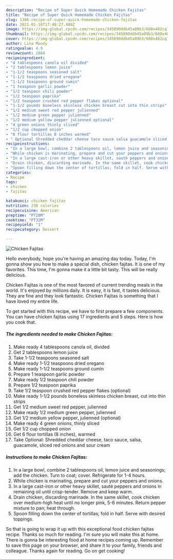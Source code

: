 ```yaml
---
description: "Recipe of Super Quick Homemade Chicken Fajitas"
title: "Recipe of Super Quick Homemade Chicken Fajitas"
slug: 1386-recipe-of-super-quick-homemade-chicken-fajitas
date: 2021-01-16T17:48:27.488Z
image: https://img-global.cpcdn.com/recipes/345890ddb45a89b3/680x482cq70/chicken-fajitas-recipe-main-photo.jpg
thumbnail: https://img-global.cpcdn.com/recipes/345890ddb45a89b3/680x482cq70/chicken-fajitas-recipe-main-photo.jpg
cover: https://img-global.cpcdn.com/recipes/345890ddb45a89b3/680x482cq70/chicken-fajitas-recipe-main-photo.jpg
author: Lina Moody
ratingvalue: 4.9
reviewcount: 2884
recipeingredient:
- "4 tablespoons canola oil divided"
- "2 tablespoons lemon juice"
- "1-1/2 teaspoons seasoned salt"
- "1-1/2 teaspoons dried oregano"
- "1-1/2 teaspoons ground cumin"
- "1 teaspoon garlic powder"
- "1/2 teaspoon chili powder"
- "1/2 teaspoon paprika"
- "1/2 teaspoon crushed red pepper flakes optional"
- "1-1/2 pounds boneless skinless chicken breast cut into thin strips"
- "1/2 medium sweet red pepper julienned"
- "1/2 medium green pepper julienned"
- "1/2 medium yellow pepper julienned optional"
- "4 green onions thinly sliced"
- "1/2 cup chopped onion"
- "6 flour tortillas 8 inches warmed"
- " Optional Shredded cheddar cheese taco sauce salsa guacamole sliced red onions and sour cream"
recipeinstructions:
- "In a large bowl, combine 2 tablespoons oil, lemon juice and seasonings; add the chicken. Turn to coat; cover. Refrigerate for 1-4 hours."
- "While chicken is marinating, prepare and cut your peppers and onions."
- "In a large cast-iron or other heavy skillet, sauté peppers and onions in remaining oil until crisp-tender. Remove and keep warm."
- "Drain chicken, discarding marinade. In the same skillet, cook chicken over medium-high heat until no longer pink, 5-6 minutes. Return pepper mixture to pan; heat through."
- "Spoon filling down the center of tortillas; fold in half. Serve with desired toppings."
categories:
- Recipe
tags:
- chicken
- fajitas

katakunci: chicken fajitas 
nutrition: 238 calories
recipecuisine: American
preptime: "PT28M"
cooktime: "PT32M"
recipeyield: "1"
recipecategory: Dessert

---
```



![Chicken Fajitas](https://img-global.cpcdn.com/recipes/345890ddb45a89b3/680x482cq70/chicken-fajitas-recipe-main-photo.jpg)

Hello everybody, hope you're having an amazing day today. Today, I'm gonna show you how to make a special dish, chicken fajitas. It is one of my favorites. This time, I'm gonna make it a little bit tasty. This will be really delicious.



Chicken Fajitas is one of the most favored of current trending meals in the world. It's enjoyed by millions daily. It is easy, it is fast, it tastes delicious. They are fine and they look fantastic. Chicken Fajitas is something that I have loved my entire life.


To get started with this recipe, we have to first prepare a few components. You can have chicken fajitas using 17 ingredients and 5 steps. Here is how you cook that.

<!--inarticleads1-->

##### The ingredients needed to make Chicken Fajitas:

1. Make ready 4 tablespoons canola oil, divided
1. Get 2 tablespoons lemon juice
1. Take 1-1/2 teaspoons seasoned salt
1. Make ready 1-1/2 teaspoons dried oregano
1. Make ready 1-1/2 teaspoons ground cumin
1. Prepare 1 teaspoon garlic powder
1. Make ready 1/2 teaspoon chili powder
1. Prepare 1/2 teaspoon paprika
1. Take 1/2 teaspoon crushed red pepper flakes (optional)
1. Make ready 1-1/2 pounds boneless skinless chicken breast, cut into thin strips
1. Get 1/2 medium sweet red pepper, julienned
1. Make ready 1/2 medium green pepper, julienned
1. Get 1/2 medium yellow pepper, julienned (optional)
1. Make ready 4 green onions, thinly sliced
1. Get 1/2 cup chopped onion
1. Get 6 flour tortillas (8 inches), warmed
1. Take  Optional: Shredded cheddar cheese, taco sauce, salsa, guacamole, sliced red onions and sour cream




<!--inarticleads2-->

##### Instructions to make Chicken Fajitas:

1. In a large bowl, combine 2 tablespoons oil, lemon juice and seasonings; add the chicken. Turn to coat; cover. Refrigerate for 1-4 hours.
1. While chicken is marinating, prepare and cut your peppers and onions.
1. In a large cast-iron or other heavy skillet, sauté peppers and onions in remaining oil until crisp-tender. Remove and keep warm.
1. Drain chicken, discarding marinade. In the same skillet, cook chicken over medium-high heat until no longer pink, 5-6 minutes. Return pepper mixture to pan; heat through.
1. Spoon filling down the center of tortillas; fold in half. Serve with desired toppings.




So that is going to wrap it up with this exceptional food chicken fajitas recipe. Thanks so much for reading. I'm sure you will make this at home. There is gonna be interesting food at home recipes coming up. Remember to save this page on your browser, and share it to your family, friends and colleague. Thanks again for reading. Go on get cooking!
